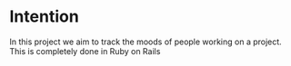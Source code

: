 # Intention
In this project we aim to track the moods of people working on a project. This is completely done in Ruby on Rails